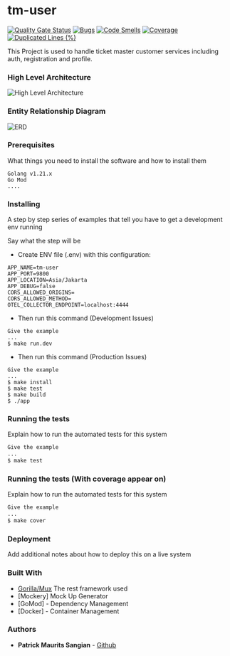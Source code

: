 # tm-user
[![Quality Gate Status](https://sonarcloud.io/api/project_badges/measure?project=tsel-ticketmaster_tm-user&metric=alert_status)](https://sonarcloud.io/summary/new_code?id=tsel-ticketmaster_tm-user)
[![Bugs](https://sonarcloud.io/api/project_badges/measure?project=tsel-ticketmaster_tm-user&metric=bugs)](https://sonarcloud.io/summary/new_code?id=tsel-ticketmaster_tm-user)
[![Code Smells](https://sonarcloud.io/api/project_badges/measure?project=tsel-ticketmaster_tm-user&metric=code_smells)](https://sonarcloud.io/summary/new_code?id=tsel-ticketmaster_tm-user)
[![Coverage](https://sonarcloud.io/api/project_badges/measure?project=tsel-ticketmaster_tm-user&metric=coverage)](https://sonarcloud.io/summary/new_code?id=tsel-ticketmaster_tm-user)
[![Duplicated Lines (%)](https://sonarcloud.io/api/project_badges/measure?project=tsel-ticketmaster_tm-user&metric=duplicated_lines_density)](https://sonarcloud.io/summary/new_code?id=tsel-ticketmaster_tm-user)


This Project is used to handle ticket master customer services including auth, registration and profile.

### High Level Architecture
![High Level Architecture](https://storage.googleapis.com/tsel-ticketmaster/Ticekt%20Master%202.png)

### Entity Relationship Diagram
![ERD](https://storage.googleapis.com/tsel-ticketmaster/TicketMaster-ERD.png)

### Prerequisites

What things you need to install the software and how to install them

```
Golang v1.21.x
Go Mod
....
```

### Installing

A step by step series of examples that tell you have to get a development env running

Say what the step will be
- Create ENV file (.env) with this configuration:
```
APP_NAME=tm-user
APP_PORT=9800
APP_LOCATION=Asia/Jakarta
APP_DEBUG=false
CORS_ALLOWED_ORIGINS=
CORS_ALLOWED_METHOD=
OTEL_COLLECTOR_ENDPOINT=localhost:4444
```
- Then run this command (Development Issues)
```
Give the example
...
$ make run.dev
```

- Then run this command (Production Issues)
```
Give the example
...
$ make install
$ make test
$ make build
$ ./app
```

### Running the tests

Explain how to run the automated tests for this system
```sh
Give the example
...
$ make test
```

### Running the tests (With coverage appear on)

Explain how to run the automated tests for this system
```sh
Give the example
...
$ make cover
```

### Deployment

Add additional notes about how to deploy this on a live system

### Built With

* [Gorilla/Mux](https://github.com/gorilla/mux) The rest framework used
* [Mockery] Mock Up Generator
* [GoMod] - Dependency Management
* [Docker] - Container Management

### Authors

* **Patrick Maurits Sangian** - [Github](https://github.com/sangianpatrick)
